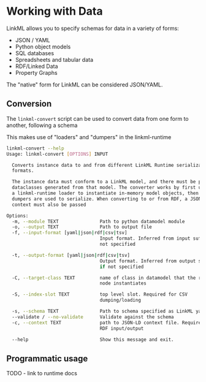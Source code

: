 # Working with Data

LinkML allows you to specify schemas for data in a variety of forms:

 * JSON / YAML
 * Python object models
 * SQL databases
 * Spreadsheets and tabular data
 * RDF/Linked Data
 * Property Graphs

The "native" form for LinkML can be considered JSON/YAML.

## Conversion

The `linkml-convert` script can be used to convert data from one form to another, following a schema

This makes use of "loaders" and "dumpers" in the linkml-runtime

```bash
linkml-convert --help
Usage: linkml-convert [OPTIONS] INPUT

  Converts instance data to and from different LinkML Runtime serialization
  formats.

  The instance data must conform to a LinkML model, and there must be python
  dataclasses generated from that model. The converter works by first using
  a linkml-runtime loader to instantiate in-memory model objects, then
  dumpers are used to serialize. When converting to or from RDF, a JSON-lD
  context must also be passed

Options:
  -m, --module TEXT               Path to python datamodel module
  -o, --output TEXT               Path to output file
  -f, --input-format [yaml|json|rdf|csv|tsv]
                                  Input format. Inferred from input suffix if
                                  not specified

  -t, --output-format [yaml|json|rdf|csv|tsv]
                                  Output format. Inferred from output suffix
                                  if not specified

  -C, --target-class TEXT         name of class in datamodel that the root
                                  node instantiates

  -S, --index-slot TEXT           top level slot. Required for CSV
                                  dumping/loading

  -s, --schema TEXT               Path to schema specified as LinkML yaml
  --validate / --no-validate      Validate against the schema
  -c, --context TEXT              path to JSON-LD context file. Required for
                                  RDF input/output

  --help                          Show this message and exit.
```

## Programmatic usage

TODO - link to runtime docs
